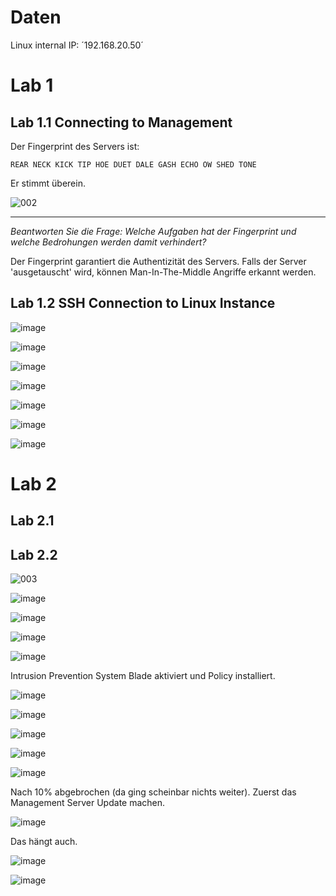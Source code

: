 # Daten

Linux internal IP: ´192.168.20.50´

# Lab 1


## Lab 1.1 Connecting to Management

Der Fingerprint des Servers ist:

`REAR NECK KICK TIP HOE DUET DALE GASH ECHO OW SHED TONE`

Er stimmt überein.

![002](https://user-images.githubusercontent.com/173962/116440505-dfc4d180-a850-11eb-9774-08411186ece4.PNG)

---

_Beantworten Sie die Frage: Welche Aufgaben hat der Fingerprint und welche Bedrohungen werden damit verhindert?_

Der Fingerprint garantiert die Authentizität des Servers. Falls der Server 'ausgetauscht' wird, können Man-In-The-Middle Angriffe erkannt werden.

## Lab 1.2 SSH Connection to Linux Instance

![image](https://user-images.githubusercontent.com/173962/116457764-19530800-a864-11eb-8acc-00c64e2c3783.png)

![image](https://user-images.githubusercontent.com/173962/116457797-24a63380-a864-11eb-8b16-17e8f28af12e.png)

![image](https://user-images.githubusercontent.com/173962/116458672-320fed80-a865-11eb-8964-93ca2058e15d.png)

![image](https://user-images.githubusercontent.com/173962/116462870-460a1e00-a86a-11eb-91e4-4a898ec0e51f.png)

![image](https://user-images.githubusercontent.com/173962/116461224-4bfeff80-a868-11eb-8dbc-87ca3f20934a.png)

![image](https://user-images.githubusercontent.com/173962/116460772-b82d3380-a867-11eb-914c-251b079ddaf4.png)

![image](https://user-images.githubusercontent.com/173962/116462086-5a99e680-a869-11eb-8c1e-d9d56f243200.png)

# Lab 2

## Lab 2.1

## Lab 2.2


![003](https://user-images.githubusercontent.com/173962/116441883-29fa8280-a852-11eb-8233-b5ce5fd76ff8.PNG)

![image](https://user-images.githubusercontent.com/173962/116443098-87430380-a853-11eb-93a8-dd37cb9475ed.png)

![image](https://user-images.githubusercontent.com/173962/116443346-d8eb8e00-a853-11eb-9725-46d41451d307.png)

![image](https://user-images.githubusercontent.com/173962/116444319-e6554800-a854-11eb-95ac-c66604399bbe.png)

![image](https://user-images.githubusercontent.com/173962/116444786-6380bd00-a855-11eb-9815-dac316e523fa.png)

Intrusion Prevention System Blade aktiviert und Policy installiert.

![image](https://user-images.githubusercontent.com/173962/116445471-35e84380-a856-11eb-910a-df0847e93d46.png)

![image](https://user-images.githubusercontent.com/173962/116445008-ab9fdf80-a855-11eb-9851-907d40f17ead.png)

![image](https://user-images.githubusercontent.com/173962/116445775-88296480-a856-11eb-99a5-0996fbb72f96.png)

![image](https://user-images.githubusercontent.com/173962/116446047-dc344900-a856-11eb-9c49-0a6e22d7781e.png)

![image](https://user-images.githubusercontent.com/173962/116446180-fc640800-a856-11eb-9845-fa1426b3747c.png)

Nach 10% abgebrochen (da ging scheinbar nichts weiter). Zuerst das Management Server Update machen.

![image](https://user-images.githubusercontent.com/173962/116447220-076b6800-a858-11eb-94e6-e242ad288cb0.png)

Das hängt auch.

![image](https://user-images.githubusercontent.com/173962/116449247-426e9b00-a85a-11eb-8ec2-7650a48b98ac.png)

![image](https://user-images.githubusercontent.com/173962/116450678-dd1ba980-a85b-11eb-9fb1-561fd58be2e3.png)

